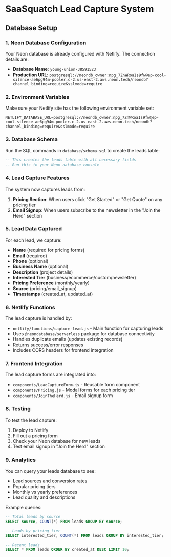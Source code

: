 # SaaSquatch Lead Capture System

## Database Setup

### 1. Neon Database Configuration

Your Neon database is already configured with Netlify. The connection details are:

- **Database Name**: `young-union-38591523`
- **Production URL**: `postgresql://neondb_owner:npg_7ZnWRoaIs9fw@ep-cool-silence-ae6pg94m-pooler.c-2.us-east-2.aws.neon.tech/neondb?channel_binding=require&sslmode=require`

### 2. Environment Variables

Make sure your Netlify site has the following environment variable set:

```
NETLIFY_DATABASE_URL=postgresql://neondb_owner:npg_7ZnWRoaIs9fw@ep-cool-silence-ae6pg94m-pooler.c-2.us-east-2.aws.neon.tech/neondb?channel_binding=require&sslmode=require
```

### 3. Database Schema

Run the SQL commands in `database/schema.sql` to create the leads table:

```sql
-- This creates the leads table with all necessary fields
-- Run this in your Neon database console
```

### 4. Lead Capture Features

The system now captures leads from:

1. **Pricing Section**: When users click "Get Started" or "Get Quote" on any pricing tier
2. **Email Signup**: When users subscribe to the newsletter in the "Join the Herd" section

### 5. Lead Data Captured

For each lead, we capture:
- **Name** (required for pricing forms)
- **Email** (required)
- **Phone** (optional)
- **Business Name** (optional)
- **Description** (project details)
- **Interested Tier** (business/ecommerce/custom/newsletter)
- **Pricing Preference** (monthly/yearly)
- **Source** (pricing/email_signup)
- **Timestamps** (created_at, updated_at)

### 6. Netlify Functions

The lead capture is handled by:
- `netlify/functions/capture-lead.js` - Main function for capturing leads
- Uses `@neondatabase/serverless` package for database connectivity
- Handles duplicate emails (updates existing records)
- Returns success/error responses
- Includes CORS headers for frontend integration

### 7. Frontend Integration

The lead capture forms are integrated into:
- `components/LeadCaptureForm.js` - Reusable form component
- `components/Pricing.js` - Modal forms for each pricing tier
- `components/JoinTheHerd.js` - Email signup form

### 8. Testing

To test the lead capture:

1. Deploy to Netlify
2. Fill out a pricing form
3. Check your Neon database for new leads
4. Test email signup in "Join the Herd" section

### 9. Analytics

You can query your leads database to see:
- Lead sources and conversion rates
- Popular pricing tiers
- Monthly vs yearly preferences
- Lead quality and descriptions

Example queries:
```sql
-- Total leads by source
SELECT source, COUNT(*) FROM leads GROUP BY source;

-- Leads by pricing tier
SELECT interested_tier, COUNT(*) FROM leads GROUP BY interested_tier;

-- Recent leads
SELECT * FROM leads ORDER BY created_at DESC LIMIT 10;
```
